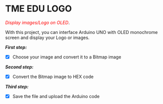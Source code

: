 # TME EDU LOGO

<span style="color: red;">*Display images/Logo on OLED*</span>.


With this project, you can interface Arduino UNO with OLED monochrome screen and display your Logo or images.

***First step:*** 
- [x] Choose your image and convert it to a Bitmap image

***Second step:***
- [x] Convert the Bitmap image to HEX code

***Third step:***
- [x] Save the file and upload the Arduino code
